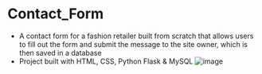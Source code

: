 # Contact_Form
-	A contact form for a fashion retailer built from scratch that allows users to fill out the form and submit the message to the site owner, which is then saved in a database
-	Project built with HTML, CSS, Python Flask & MySQL
![image](https://user-images.githubusercontent.com/36609981/113840811-f9f71c80-9788-11eb-96e4-a82325808f6b.png)
